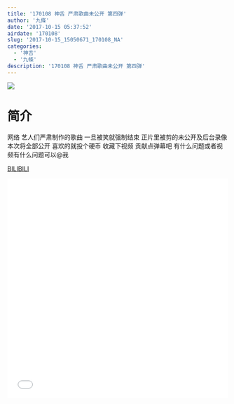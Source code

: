 ```yaml
---
title: '170108 神舌 严肃歌曲未公开 第四弹'
author: '九條'
date: '2017-10-15 05:37:52'
airdate: '170108'
slug: '2017-10-15_15050671_170108_NA'
categories: 
  - '神舌'
  - '九條'
description: '170108 神舌 严肃歌曲未公开 第四弹'
---
```


![](https://i.imgur.com/WbMKaks.jpg)

# 简介  
网络
艺人们严肃制作的歌曲 一旦被笑就强制结束 正片里被剪的未公开及后台录像 本次将全部公开 喜欢的就投个硬币 收藏下视频 贡献点弹幕吧 有什么问题或者视频有什么问题可以@我

  [BILIBILI](https://www.bilibili.com/video/av15050671/)


  <iframe src="//www.bilibili.com/html/html5player.html?cid=24512346&aid=15050671" width="100%" height="500" frameborder="0" allowfullscreen="allowfullscreen"></iframe>
